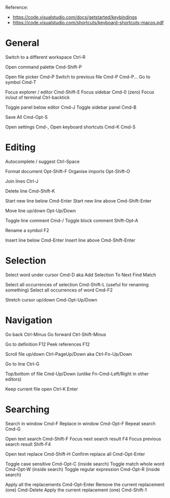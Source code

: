 Reference:
- https://code.visualstudio.com/docs/getstarted/keybindings
- https://code.visualstudio.com/shortcuts/keyboard-shortcuts-macos.pdf



# General

Switch to a different workspace        Ctrl-R

Open command palette                   Cmd-Shift-P

Open file picker                       Cmd-P
Switch to previous file                Cmd-P Cmd-P...
Go to symbol                           Cmd-T

Focus explorer / editor                Cmd-Shift-E
Focus sidebar                          Cmd-0 (zero)
Focus in/out of terminal               Ctrl-backtick

Toggle panel below editor              Cmd-J
Toggle sidebar panel                   Cmd-B

Save All                               Cmd-Opt-S

Open settings                          Cmd-,
Open keyboard shortcuts                Cmd-K Cmd-S



# Editing

Autocomplete / suggest                 Ctrl-Space

Format document                        Opt-Shift-F
Organise imports                       Opt-Shift-O

Join lines                             Ctrl-J

Delete line                            Cmd-Shift-K

Start new line below                   Cmd-Enter
Start new line above                   Cmd-Shift-Enter

Move line up/down                      Opt-Up/Down

Toggle line comment                    Cmd-/
Toggle block comment                   Shift-Opt-A

Rename a symbol                        F2

Insert line below                      Cmd-Enter
Insert line above                      Cmd-Shift-Enter



# Selection

Select word under cursor               Cmd-D
aka Add Selection To Next Find Match

Select all occurrences of selection    Cmd-Shift-L
(useful for renaming something)
Select all occurrences of word         Cmd-F2

Stretch cursor up/down                 Cmd-Opt-Up/Down



# Navigation

Go back                                Ctrl-Minus
Go forward                             Ctrl-Shift-Minus

Go to definition                       F12
Peek references                        F12

Scroll file up/down                    Ctrl-PageUp/Down aka Ctrl-Fn-Up/Down

Go to line                             Ctrl-G

Top/bottom of file                     Cmd-Up/Down (unlike Fn-Cmd-Left/Right in other editors)

Keep current file open                 Ctrl-K Enter



# Searching

Search in window                       Cmd-F
Replace in window                      Cmd-Opt-F
Repeat search                          Cmd-G

Open text search                       Cmd-Shift-F
Focus next search result               F4
Focus previous search result           Shift-F4

Open text replace                      Cmd-Shift-H
Confirm replace all                    Cmd-Opt-Enter

Toggle case sensitive                  Cmd-Opt-C (inside search)
Toggle match whole word                Cmd-Opt-W (inside search)
Toggle regular expression              Cmd-Opt-R (inside search)

Apply all the replacements             Cmd-Opt-Enter
Remove the current replacement (one)   Cmd-Delete
Apply the current replacement (one)    Cmd-Shift-1

